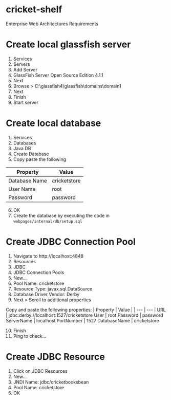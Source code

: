 # cricket-shelf
Enterprise Web Architectures Requirements

# Create local glassfish server
1. Services
2. Servers 
3. Add Server
4. GlassFish Server Open Source Edition 4.1.1 
5. Next
6. Browse > C:\glassfish4\glassfish\domains\domain1
7. Next 
8. Finish
9. Start server
# Create local database
1. Services
2. Databases
3. Java DB
4. Create Database
5. Copy paste the following

| Property | Value |
| --- | --- |
Database Name | cricketstore
User Name | root
Password | password
6. OK
7. Create the database by executing the code in `webpages/internal/db/setup.sql`
# Create JDBC Connection Pool
1. Navigate to http://localhost:4848 
2. Resources 
3. JDBC 
4. JDBC Connection Pools 
5. New... 
6. Pool Name: cricketstore 
7. Resource Type: javax.sql.DataSource 
8. Database Driver Vendor: Derby 
9. Next > Scroll to additional properties

Copy and paste the following properties:
| Property | Value |
| --- | --- |
URL | jdbc:derby://localhost:1527/cricketstore
User | root
Password | password
ServerName | localhost
PortNumber | 1527
DatabaseName | cricketstore

10. Finish
11. Ping to check...
# Create JDBC Resource
1. Click on JDBC Resources
2. New...
3. JNDI Name: jdbc/cricketbooksbean
4. Pool Name: cricketstore
5. OK
